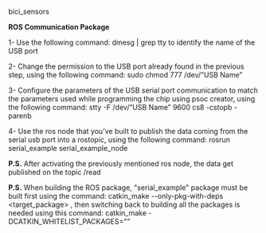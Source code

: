 bici_sensors

**ROS Communication Package**

1- Use the following command: dmesg | grep tty  to identify the name of the USB port

2- Change the permission to the USB port already found in the previous step, using the following command: sudo chmod 777 /dev/”USB Name”

3- Configure the parameters of the USB serial port communication to match the parameters used while programming the chip using psoc creator, using the following command: stty -F /dev/”USB Name” 9600 cs8 -cstopb -parenb

4- Use the ros node that you’ve built to publish the data coming from the serial usb port into a rostopic, using the following command: rosrun serial_example serial_example_node

**P.S.**  After activating the previously mentioned ros node, the data get published on the topic /read

**P.S.** When building the ROS package, "serial_example" package must be built first using the command: catkin_make --only-pkg-with-deps <target_package> , then switching back to building all the packages is needed using this command: catkin_make -DCATKIN_WHITELIST_PACKAGES=""
